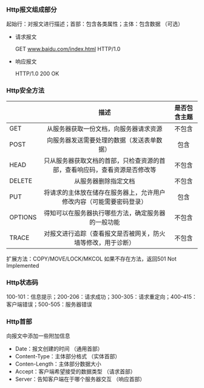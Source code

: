 ### Http报文组成部分

起始行：对报文进行描述；首部：包含各类属性；主体：包含数据 （可选）

- 请求报文 

  <method>GET <request-url> www.baidu.com/index.html <version> HTTP/1.0

  <headers>

  <entity-body>

- 响应报文

  <version> HTTP/1.0 <status> 200 <reason-phrase> OK

  <headers>

  <entity-body>

### Http安全方法

|         |                             描述                             | 是否包含主题 |
| ------- | :----------------------------------------------------------: | :----------: |
| GET     |            从服务器获取一份文档，向服务器请求资源            |    不包含    |
| POST    |          向服务器发送需要处理的数据（发送表单数据）          |     包含     |
| HEAD    | 只从服务器获取文档的首部，只检查资源的首部，查看响应码，查看资源是否修改等 |    不包含    |
| DELETE  |                     从服务器删除指定文档                     |    不包含    |
| PUT     | 将请求的主体放在储存在服务器上，允许用户修改内容（可能需要密码登录） |     包含     |
| OPTIONS |      得知可以在服务器执行哪些方法，确定服务器的一般功能      |    不包含    |
| TRACE   | 对报文进行追踪（查看报文是否被网关，防火墙等修改，用于诊断） |    不包含    |

扩展方法：COPY/MOVE/LOCK/MKCOL  如果不存在方法，返回501 Not Implemented

### Http状态码

100-101：信息提示；200-206：请求成功；300-305：请求重定向；400-415：客户端错误；500-505：服务器错误

### Http首部

向报文中添加一些附加信息

- Date：报文创建的时间 （通用首部）
- Content-Type：主体部分格式 （实体首部）
- Conten-Length：主体部分数据大小
- Accept：客户端希望接受的数据类型 （请求首部）
- Server：告知客户端在于哪个服务器交互 （响应首部）

